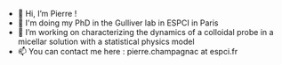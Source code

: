 - 👋 Hi, I’m Pierre !
- 👀 I'm doing my PhD in the Gulliver lab in ESPCI in Paris
- 🌱 I’m working on characterizing the dynamics of a colloidal probe in a micellar solution with a statistical physics model
- 📫 You can contact me here : pierre.champagnac at espci.fr


<!---
lecantalcgenial/lecantalcgenial is a ✨ special ✨ repository because its `README.md` (this file) appears on your GitHub profile.
You can click the Preview link to take a look at your changes.
--->
